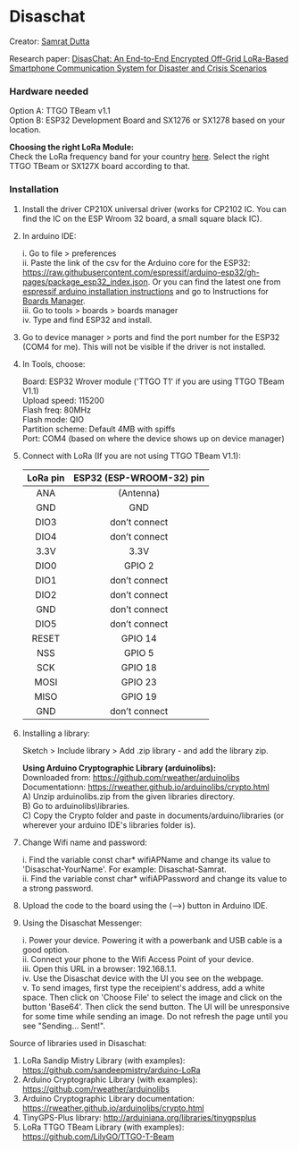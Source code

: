 # Disaschat

Creator: [Samrat Dutta](https://github.com/SamratDuttaOfficial)

Research paper: [DisasChat: An End-to-End Encrypted Off-Grid LoRa-Based Smartphone Communication System for Disaster and Crisis Scenarios](https://ieeexplore.ieee.org/document/10040007)

### Hardware needed

Option A: TTGO TBeam v1.1 <br/>
Option B: ESP32 Development Board and SX1276 or SX1278 based on your location.

**Choosing the right LoRa Module:** <br/>
Check the LoRa frequency band for your country [here](https://market.thingpark.com/lorawan-frequency-band). Select the right TTGO TBeam or SX127X board according to that. 

### Installation

1. Install the driver CP210X universal driver (works for CP2102 IC. You can find the IC on the ESP Wroom 32 board, a small square black IC).

2. In arduino IDE:

	i. Go to file > preferences <br/>
	ii. Paste the link of the csv for the Arduino core for the ESP32: 
			https://raw.githubusercontent.com/espressif/arduino-esp32/gh-pages/package_esp32_index.json. Or you can find the latest one from [espressif arduino installation instructions](https://github.com/espressif/arduino-esp32#installation-instructions) and go to Instructions for [Boards Manager](https://github.com/espressif/arduino-esp32/blob/master/docs/arduino-ide/boards_manager.md). <br/>
	iii. Go to tools > boards > boards manager <br/>
	iv. Type and find ESP32 and install.

3. Go to device manager > ports and find the port number for the ESP32 (COM4 for me). This will not be visible if the driver is not installed.

4. In Tools, choose:

	Board: ESP32 Wrover module ('TTGO T1' if you are using TTGO TBeam V1.1) <br/>
	Upload speed: 115200 <br/>
	Flash freq: 80MHz <br/>
	Flash mode: QIO <br/>
	Partition scheme: Default 4MB with spiffs <br/>
	Port: COM4 (based on where the device shows up on device manager)

5. Connect with LoRa (If you are not using TTGO TBeam V1.1): 

	| LoRa pin 	| ESP32 (ESP-WROOM-32) pin  |
	|:---------:|:-------------------------:|
	|ANA		|       (Antenna)			|
	|GND        | 		GND 				|
	|DIO3 		|       don’t connect 		|
	|DIO4       | 		don’t connect 		|
	|3.3V       | 		3.3V 				|
	|DIO0       | 		GPIO 2 				|
	|DIO1       | 		don’t connect 		|
	|DIO2       | 		don’t connect 		|
	|GND        | 		don’t connect 		|
	|DIO5       | 		don’t connect 		|
	|RESET      | 		GPIO 14  			|
	|NSS        | 		GPIO 5  			|
	|SCK        | 		GPIO 18  			|
	|MOSI       | 		GPIO 23  			|
	|MISO       | 		GPIO 19  			|
	|GND        | 		don’t connect  		|

6. Installing a library:

	Sketch > Include library > Add .zip library - and add the library zip.<br/>
	
	**Using Arduino Cryptographic Library (arduinolibs):** <br/>
	Downloaded from: https://github.com/rweather/arduinolibs <br/>
	Documentationn: https://rweather.github.io/arduinolibs/crypto.html <br/>
	A) Unzip arduinolibs.zip from the given libraries directory. <br/>
	B) Go to arduinolibs\libraries. <br/>
	C) Copy the Crypto folder and paste in documents/arduino/libraries (or wherever your arduino IDE's libraries folder is).

7. Change Wifi name and password:

	i. Find the variable const char* wifiAPName and change its value to 'Disaschat-YourName'. For example: Disaschat-Samrat. <br/>
	ii. Find the variable const char* wifiAPPassword and change its value to a strong password.

8. Upload the code to the board using the (-->) button in Arduino IDE.

9. Using the Disaschat Messenger:

	i. Power your device. Powering it with a powerbank and USB cable is a good option. <br/>
	ii. Connect your phone to the Wifi Access Point of your device. <br/>
	iii. Open this URL in a browser: 192.168.1.1. <br/>
	iv. Use the Disaschat device with the UI you see on the webpage. <br/>
	v. To send images, first type the receipient's address, add a white space. Then click on 'Choose File' to select the image and click on the button 'Base64'. Then click the send button. The UI will be unresponsive for some time while sending an image. Do not refresh the page until you see "Sending... Sent!". 

Source of libraries used in Disaschat:

1. LoRa Sandip Mistry Library (with examples): https://github.com/sandeepmistry/arduino-LoRa
2. Arduino Cryptographic Library (with examples): https://github.com/rweather/arduinolibs
3. Arduino Cryptographic Library documentation: https://rweather.github.io/arduinolibs/crypto.html
4. TinyGPS-Plus library: http://arduiniana.org/libraries/tinygpsplus
5. LoRa TTGO TBeam Library (with examples): https://github.com/LilyGO/TTGO-T-Beam